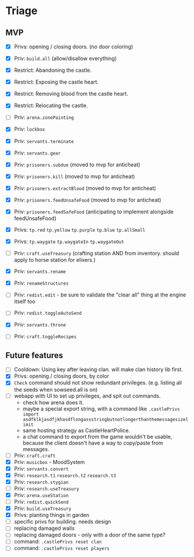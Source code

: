 # Triage

## MVP

- [x] Privs: opening / closing doors. (no door coloring)
- [x] Priv: `build.all` (allow/disallow everything)
- [x] Restrict: Abandoning the castle.
- [x] Restrict: Exposing the castle heart.
- [x] Restrict: Removing blood from the castle heart.
- [x] Restrict: Relocating the castle.
- [ ] Priv: `arena.zonePainting`
- [x] Priv: `lockbox`
- [x] Priv: `servants.terminate`
- [x] Priv: `servants.gear`
- [x] Priv: `prisoners.subdue` (moved to mvp for anticheat)
- [x] Priv: `prisoners.kill` (moved to mvp for anticheat)
- [x] Priv: `prisoners.extractBlood` (moved to mvp for anticheat)
- [x] Priv: `prisoners.feedUnsafeFood` (moved to mvp for anticheat)
- [x] Priv: `prisoners.feedSafeFood` (anticipating to implement alongside feedUnsafeFood)
- [x] Privs: `tp.red` `tp.yellow` `tp.purple` `tp.blue` `tp.allSmall`
- [x] Privs: `tp.waygate` `tp.waygateIn` `tp.waygateOut`
- [ ] Priv: `craft.useTreasury` (crafting station AND from inventory. should apply to horse station for elixers.)
- [x] Priv: `servants.rename`
- [x] Priv: `renameStructures`
- [ ] Priv: `redist.edit` - be sure to validate the "clear all" thing at the engine itself too
- [ ] Priv: `redist.toggleAutoSend`
- [x] Priv: `servants.throne`
- [ ] Priv: `craft.toggleRecipes`


## Future features

- [ ] Cooldown: Using key after leaving clan. will make clan history lib first.
- [x] Privs: opening / closing doors, by color
- [x] `Check` command should not show redundant privileges. (e.g. listing all the seeds when sowseed.all is on)
- [ ] webapp with UI to set up privileges, and spit out commands.
  - check how arena does it.
  - maybe a special export string, with a command like `.castlePrivs import asdfklkjasdfjkhasdflongassstringbutnotlongerthanthemessagesizelimit`
  - same hosting strategy as CastleHeartPolice.
  - a chat command to export from the game wouldn't be usable, because the client doesn't have a way to copy/paste from messages.
- [ ] Priv: `craft.craft`
- [x] Priv: `musicbox` - MoodSystem
- [x] Priv: `servants.convert`
- [x] Priv: `research.t1` `research.t2` `research.t3`
- [x] Priv: `research.stygian`
- [ ] Priv: `research.useTreasury`
- [x] Priv: `arena.useStation`
- [ ] Priv: `redist.quickSend`
- [x] Priv: `build.useTreasury`
- [x] Privs: planting things in garden
- [ ] specific privs for building. needs design
- [ ] replacing damaged walls
- [ ] replacing damaged doors - only with a door of the same type?
- [ ] command: `.castlePrivs reset clan`
- [ ] command: `.castlePrivs reset players`